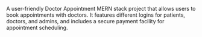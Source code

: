 A user-friendly Doctor Appointment MERN stack project that allows users to book appointments with doctors. It features different logins for patients, doctors, and admins, and includes a secure payment facility for appointment scheduling.
